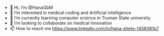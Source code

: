- 👋 Hi, I’m @HanaGbM
- 👀 I’m interested in medical coding and Artificial intelligence 
- 🌱 I’m currently learning computer science in Truman State university 
- 💞️ I’m looking to collaborate on medical innovation 
- 📫 How to reach me https://www.linkedin.com/in/hana-sheto-1458381b7

<!---
HanaGbM/HanaGbM is a ✨ special ✨ repository because its `README.md` (this file) appears on your GitHub profile.
You can click the Preview link to take a look at your changes.
--->
